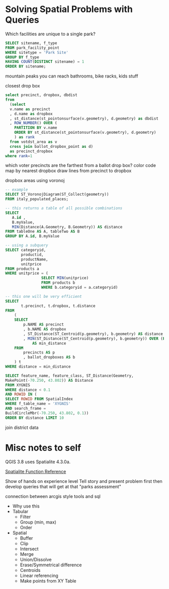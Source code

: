 # Solving Spatial Problems with Queries

Which facilities are unique to a single park?

```sql
SELECT sitename, f_type
FROM park_facility_point
WHERE sitetype = 'Park Site'
GROUP BY f_type
HAVING COUNT(DISTINCT sitename) = 1 
ORDER BY sitename;
```

mountain peaks you can reach
bathrooms, bike racks, kids stuff

closest drop box

```sql
select precinct, dropbox, dbdist
from
  (select
  v.name as precinct
  , d.name as dropbox
  , st_distance(st_pointonsurface(v.geometry), d.geometry) as dbdist
  , ROW_NUMBER() OVER (
    PARTITION BY v.name
    ORDER BY st_distance(st_pointonsurface(v.geometry), d.geometry)
    ) as rank
  from votdst_area as v
  cross join ballot_dropbox_point as d)
  as precinct_dropbox
where rank=1
```

which voter precincts are the farthest from a ballot drop box?
color code map by nearest dropbox
draw lines from precinct to dropbox

dropbox areas using voronoj

```sql
-- example 
SELECT ST_VoronojDiagram(ST_Collect(geometry))
FROM italy_populated_places;
```

```sql
-- this returns a table of all possible combinations
SELECT 
   A.id , 
   B.myValue, 
   MIN(Distance(A.Geometry, B.Geometry)) AS distance
FROM tableOne AS A, tableTwo AS B
GROUP BY A.id, B.myValue
```


```sql
-- using a subquery
SELECT categoryid,
       productid,
       productName,
       unitprice
FROM products a
WHERE unitprice = (
                SELECT MIN(unitprice)
                FROM products b
                WHERE b.categoryid = a.categoryid)
```


```sql
-- this one will be very efficient
SELECT
       t.precinct, t.dropbox, t.distance
FROM
	(
	SELECT
		p.NAME AS precinct
		, b.NAME AS dropbox
		, ST_Distance(ST_Centroid(p.geometry), b.geometry) AS distance
		, MIN(ST_Distance(ST_Centroid(p.geometry), b.geometry)) OVER (PARTITION BY p.NAME)
			AS min_distance 
	FROM
		precincts AS p
		, ballot_dropboxes AS b
	) t
WHERE distance = min_distance
```


```sql
SELECT feature_name, feature_class, ST_Distance(Geometry,
MakePoint(-70.250, 43.802)) AS Distance
FROM XYGNIS
WHERE distance < 0.1
AND ROWID IN (
SELECT ROWID FROM SpatialIndex
WHERE f_table_name = 'XYGNIS'
AND search_frame =
BuildCircleMbr(-70.250, 43.802, 0.1))
ORDER BY distance LIMIT 10
```

join district data

# Misc notes to self

QGIS 3.8 uses Spatialite 4.3.0a.

[Spatialite Function Reference](http://www.gaia-gis.it/gaia-sins/spatialite-sql-4.3.0.html)

Show of hands on experience level
Tell story and present problem first
then develop queries that will get at that
"parks assessment"

connection between arcgis style tools and sql

- Why use this
- Tabular
  + Filter
  + Group (min, max)
  + Order
- Spatial
  + Buffer
  + Clip
  + Intersect
  + Merge
  + Union/Dissolve
  + Erase/Symmetrical difference
  + Centroids
  + Linear referencing
  + Make points from XY Table



